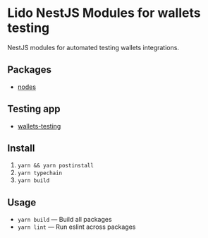 # Lido NestJS Modules for wallets testing

NestJS modules for automated testing wallets integrations.

## Packages

- [nodes](/packages/nodes/README.md)

## Testing app

- [wallets-testing](/wallets-testing/README.md)

## Install

1. `yarn && yarn postinstall`
2. `yarn typechain`
3. `yarn build`

## Usage

- `yarn build` — Build all packages
- `yarn lint` — Run eslint across packages
